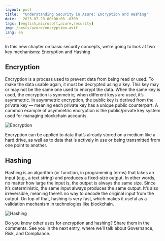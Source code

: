 ```yaml
---
layout: post
title:  "Understanding Security in Azure: Encryption and Hashing"
date:   2023-07-20 00:00:00 -0300
tags: [english,microsoft,azure,security]
img: /posts/azure/encryption.avif
lang: en
---
```


In this new chapter on basic security concepts, we’re going to look at two key mechanisms: Encryption and Hashing.

## Encryption

Encryption is a process used to prevent data from being read or used. To make the data usable again, it must be decrypted using a key. This key may or may not be the same one used to encrypt the data. When the same key is used, the encryption is symmetric; when different keys are used, it’s asymmetric. In asymmetric encryption, the public key is derived from the private key — meaning each private key has a unique public counterpart. A common example of asymmetric encryption is the public/private key system used for managing blockchain accounts.

![Encryption](https://learn.microsoft.com/en-us/training/wwl-sci/describe-security-concepts-methodologies/media/6-encryption.png)

Encryption can be applied to data that’s already stored on a medium like a hard drive, as well as to data that is actively in use or being transmitted from one point to another.

## Hashing

Hashing is an algorithm (or function, in programming terms) that takes an input (e.g., a text string) and produces a fixed-size output. In other words, no matter how large the input is, the output is always the same size. Since it’s deterministic, the same input always produces the same output. It’s also irreversible, meaning there’s no way to decode the original input from the output. On top of that, hashing is very fast, which makes it useful as a validation mechanism in technologies like blockchain.

![Hashing](https://learn.microsoft.com/en-us/training/wwl-sci/describe-security-concepts-methodologies/media/6-hashing-3-inline.png)

Do you know other uses for encryption and hashing? Share them in the comments. See you in the next entry, where we’ll talk about Governance, Risk, and Compliance.
